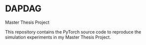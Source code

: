 # DAPDAG
Master Thesis Project

This repository contains the PyTorch source code to reproduce the simulation experiments in my Master Thesis Project.
